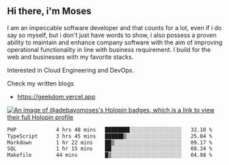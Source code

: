 ## Hi there, i'm Moses

I am an impeccable software developer and that counts for a lot, even if i do say so myself, but i don't just have words to show, i also possess a proven ability to maintain and enhance company software with the aim of improving operational functionality in line with business requirement. I build for the web and businesses with my favorite stacks.

Interested in Cloud Engineering and DevOps.

Check my written blogs
- https://geekdom.vercel.app

[![An image of @adebayomoses's Holopin badges, which is a link to view their full Holopin profile](https://holopin.me/adebayomoses)](https://holopin.io/@adebayomoses)

<!--START_SECTION:waka-->

```txt
PHP             4 hrs 48 mins   ████████░░░░░░░░░░░░░░░░░   32.10 %
TypeScript      3 hrs 45 mins   ██████▒░░░░░░░░░░░░░░░░░░   25.04 %
Markdown        1 hr 22 mins    ██▒░░░░░░░░░░░░░░░░░░░░░░   09.17 %
SQL             1 hr 15 mins    ██░░░░░░░░░░░░░░░░░░░░░░░   08.34 %
Makefile        44 mins         █▒░░░░░░░░░░░░░░░░░░░░░░░   04.98 %
```

<!--END_SECTION:waka-->
